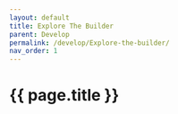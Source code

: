 ```yaml
---
layout: default
title: Explore The Builder
parent: Develop
permalink: /develop/Explore-the-builder/
nav_order: 1
---
```


# {{ page.title }}